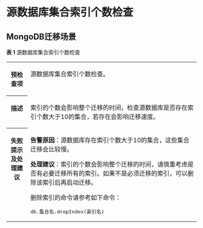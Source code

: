 # 源数据库集合索引个数检查<a name="drs_11_0200"></a>

## MongoDB迁移场景<a name="section1238917511343"></a>

**表 1**  源数据库集合索引个数检查

<a name="table18108192214474"></a>
<table><tbody><tr id="row19108192294711"><th class="firstcol" valign="top" width="11.06%" id="mcps1.2.3.1.1"><p id="p191087222477"><a name="p191087222477"></a><a name="p191087222477"></a><strong id="b13108162214473"><a name="b13108162214473"></a><a name="b13108162214473"></a>预检查项</strong></p>
</th>
<td class="cellrowborder" valign="top" width="88.94%" headers="mcps1.2.3.1.1 "><p id="p01081022104711"><a name="p01081022104711"></a><a name="p01081022104711"></a>源数据库集合索引个数检查。</p>
</td>
</tr>
<tr id="row3108132254714"><th class="firstcol" valign="top" width="11.06%" id="mcps1.2.3.2.1"><p id="p1710810224473"><a name="p1710810224473"></a><a name="p1710810224473"></a><strong id="b510892211472"><a name="b510892211472"></a><a name="b510892211472"></a>描述</strong></p>
</th>
<td class="cellrowborder" valign="top" width="88.94%" headers="mcps1.2.3.2.1 "><p id="p15372705185323"><a name="p15372705185323"></a><a name="p15372705185323"></a>索引的个数会影响整个迁移的时间，检查源数据库是否存在索引个数大于10的集合，若存在会影响迁移速度。</p>
</td>
</tr>
<tr id="row212432224711"><th class="firstcol" valign="top" width="11.06%" id="mcps1.2.3.3.1"><p id="p1412462211472"><a name="p1412462211472"></a><a name="p1412462211472"></a><strong id="b111246227470"><a name="b111246227470"></a><a name="b111246227470"></a>失败提示及<strong id="b15891153114115"><a name="b15891153114115"></a><a name="b15891153114115"></a>处理建议</strong></strong></p>
</th>
<td class="cellrowborder" valign="top" width="88.94%" headers="mcps1.2.3.3.1 "><p id="p476423212526"><a name="p476423212526"></a><a name="p476423212526"></a><strong id="b10195104045216"><a name="b10195104045216"></a><a name="b10195104045216"></a>告警原因</strong>：源数据库存在索引个数大于10的集合，这些集合迁移会比较慢。</p>
<p id="p169975142014"><a name="p169975142014"></a><a name="p169975142014"></a><strong id="b79945202016"><a name="b79945202016"></a><a name="b79945202016"></a>处理建议</strong>：索引的个数会影响整个迁移的时间，请慎重考虑是否有必要迁移所有的索引。如果不是必须迁移的索引，可以删除该索引后再启动迁移。</p>
<p id="p0940193732010"><a name="p0940193732010"></a><a name="p0940193732010"></a>删除索引的命令请参考如下命令：</p>
<pre class="codeblock" id="codeblock1670519455203"><a name="codeblock1670519455203"></a><a name="codeblock1670519455203"></a>db.集合名.dropIndex(索引名)</pre>
</td>
</tr>
</tbody>
</table>


